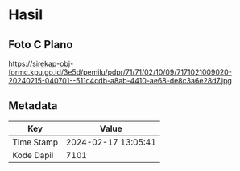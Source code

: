 # Hasil

## Foto C Plano

https://sirekap-obj-formc.kpu.go.id/3e5d/pemilu/pdpr/71/71/02/10/09/7171021009020-20240215-040701--511c4cdb-a8ab-4410-ae68-de8c3a6e28d7.jpg


## Metadata

| Key        | Value               |
| ---------- | ------------------- |
| Time Stamp | 2024-02-17 13:05:41 |
| Kode Dapil | 7101                |



